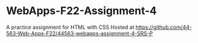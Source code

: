 # WebApps-F22-Assignment-4
A practice assignment for HTML with CSS
Hosted at https://github.com/44-563-Web-Apps-F22/44563-webapps-assignment-4-SRS-P
